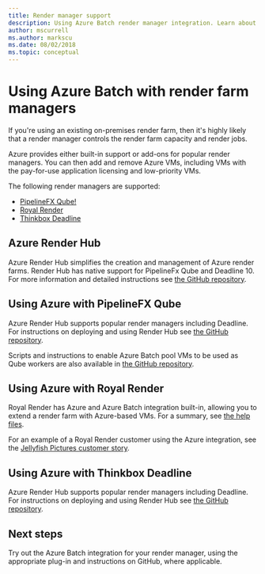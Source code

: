 ```yaml
---
title: Render manager support
description: Using Azure Batch render manager integration. Learn about built-in support or add-ons for popular render managers.
author: mscurrell
ms.author: markscu
ms.date: 08/02/2018
ms.topic: conceptual
---
```


# Using Azure Batch with render farm managers

If you're using an existing on-premises render farm, then it's highly likely that a render manager controls the render farm capacity and render jobs.

Azure provides either built-in support or add-ons for popular render managers. You can then add and remove Azure VMs, including VMs with the pay-for-use application licensing and low-priority VMs.

The following render managers are supported:

* [PipelineFX Qube!](https://www.pipelinefx.com/)
* [Royal Render](https://www.royalrender.de/)
* [Thinkbox Deadline](https://deadline.thinkboxsoftware.com/)

## Azure Render Hub

Azure Render Hub simplifies the creation and management of Azure render farms.  Render Hub has native support for PipelineFx Qube and Deadline 10.  For more information and detailed instructions see [the GitHub repository](https://github.com/Azure/azure-render-hub).

## Using Azure with PipelineFX Qube

Azure Render Hub supports popular render managers including Deadline.  For instructions on deploying and using Render Hub see [the GitHub repository](https://github.com/Azure/azure-render-hub).

Scripts and instructions to enable Azure Batch pool VMs to be used as Qube workers are also available in [the GitHub repository](https://github.com/Azure/azure-qube).

## Using Azure with Royal Render

Royal Render has Azure and Azure Batch integration built-in, allowing you to extend a render farm with Azure-based VMs. For a summary, see [the help files](https://www.royalrender.de/help8/index.html?Cloudrendering.html).

For an example of a Royal Render customer using the Azure integration, see the [Jellyfish Pictures customer story](https://customers.microsoft.com/story/jellyfishpictures).

## Using Azure with Thinkbox Deadline

Azure Render Hub supports popular render managers including Deadline.  For instructions on deploying and using Render Hub see [the GitHub repository](https://github.com/Azure/azure-render-hub).

## Next steps

Try out the Azure Batch integration for your render manager, using the appropriate plug-in and instructions on GitHub, where applicable.
